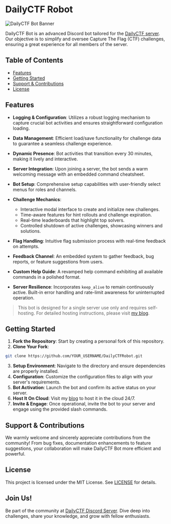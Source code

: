 # DailyCTF Robot 

![DailyCTF Bot Banner](https://cdn.discordapp.com/attachments/914495197256228959/1155418640468955246/Pink_and_Purple_Futuristic_Gaming_Channel_Banner2.png)

DailyCTF Bot is an advanced Discord bot tailored for the [DailyCTF server](https://discord.gg/rZGTDssnJj). Our objective is to simplify and oversee Capture The Flag (CTF) challenges, ensuring a great experience for all members of the server.

## Table of Contents
- [Features](#features)
- [Getting Started](#getting-started)
- [Support & Contributions](#support--contributions)
- [License](#license)

## Features

- **Logging & Configuration**: Utilizes a robust logging mechanism to capture crucial bot activities and ensures straightforward configuration loading.

- **Data Management**: Efficient load/save functionality for challenge data to guarantee a seamless challenge experience.

- **Dynamic Presence**: Bot activities that transition every 30 minutes, making it lively and interactive.

- **Server Integration**: Upon joining a server, the bot sends a warm welcoming message with an embedded command cheatsheet.

- **Bot Setup**: Comprehensive setup capabilities with user-friendly select menus for roles and channels.

- **Challenge Mechanics**: 
  - Interactive modal interface to create and initialize new challenges.
  - Time-aware features for hint rollouts and challenge expiration.
  - Real-time leaderboards that highlight top solvers.
  - Controlled shutdown of active challenges, showcasing winners and solutions.

- **Flag Handling**: Intuitive flag submission process with real-time feedback on attempts.

- **Feedback Channel**: An embedded system to gather feedback, bug reports, or feature suggestions from users.

- **Custom Help Guide**: A revamped help command exhibiting all available commands in a polished format.

- **Server Resilience**: Incorporates `keep_alive` to remain continuously active. Built-in error handling and rate-limit awareness for uninterrupted operation.

> This bot is designed for a single server use only and requires self-hosting. For detailed hosting instructions, please visit [my blog](https://goofygiraffe06.github.io/discord_bot). 

## Getting Started

1. **Fork the Repository**: Start by creating a personal fork of this repository. 
2. **Clone Your Fork**: 
```bash
git clone https://github.com/YOUR_USERNAME/DailyCTFRobot.git
```
3. **Setup Environment**: Navigate to the directory and ensure dependencies are properly installed.
4. **Configuration**: Customize the configuration files to align with your server's requirements.
5. **Bot Activation**: Launch the bot and confirm its active status on your server.
6. **Host It On Cloud**: Visit my [blog](https://goofygiraffe06.github.io/discord_bot/) to host it in the cloud 24/7.
7. **Invite & Engage**: Once operational, invite the bot to your server and engage using the provided slash commands.

## Support & Contributions

We warmly welcome and sincerely appreciate contributions from the community! From bug fixes, documentation enhancements to feature suggestions, your collaboration will make DailyCTF Bot more efficient and powerful.

## License

This project is licensed under the MIT License. See [LICENSE](LICENSE) for details.

## Join Us!

Be part of the community at [DailyCTF Discord Server](https://discord.gg/rZGTDssnJj). Dive deep into challenges, share your knowledge, and grow with fellow enthusiasts.
